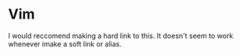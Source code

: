 # Vim

I would reccomend making a hard link to this. It doesn't seem to work whenever imake a soft link or alias. 
